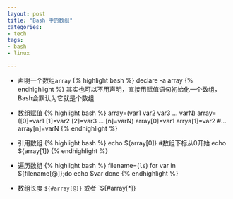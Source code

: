 ```yaml
---
layout: post
title: "Bash 中的数组"
categories:
- tech
tags:
- bash
- linux

---
```



* 声明一个数组`array`
  {% highlight bash %}
  declare -a array
  {% endhighlight %}
  其实也可以不用声明，直接用赋值语句初始化一个数组，Bash会默认为它就是个数组

* 数组赋值
  {% highlight bash %}
  array=(var1 var2 var3 ... varN)
  array=([0]=var1 [1]=var2 [2]=var3 ... [n]=varN)
  array[0]=var1
  arrya[1]=var2
  #...
  array[n]=varN
  {% endhighlight %}

* 引用数组
    {% highlight bash %}
    echo ${array[0]} #数组下标从0开始
    echo ${array[1]}
    {% endhighlight %}

* 遍历数组
    {% highlight bash %}
    filename=(`ls`)
    for var in ${filename[@]};do
    echo $var
    done
    {% endhighlight %}

* 数组长度 `${#array[@]}`  或者  `${#array[*]}
